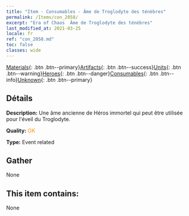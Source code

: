 ```yaml
---
title: "Item - Consumables - Âme de Troglodyte des ténèbres"
permalink: /Items/con_2058/
excerpt: "Era of Chaos  Âme de Troglodyte des ténèbres"
last_modified_at: 2021-03-25
locale: fr
ref: "con_2058.md"
toc: false
classes: wide
---
```

 [Materials](/fr/Items/){: .btn .btn--primary}[Artifacts](/fr/Items/Artifacts/){: .btn .btn--success}[Units](/fr/Items/Units/){: .btn .btn--warning}[Heroes](/fr/Items/Heroes/){: .btn .btn--danger}[Consumables](/fr/Items/Consumables/){: .btn .btn--info}[Unknown](/fr/Items/Unknown/){: .btn .btn--primary}

## Détails
 **Description:** Une âme ancienne de Héros immortel qui peut être utilisée pour l'éveil du Troglodyte.

 **Quality:** <span style="color: #FF8C00">OK</span>

 **Type:** Event related

## Gather

  None

## This item contains:

  None

